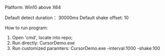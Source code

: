 Platform: Win10 above X64

Default detect duration： 30000ms
Default shake offset: 10

How to run program:
1. Open 'cmd', locate into repo;
2. Run directly: CursorDemo.exe
3. Run customized paramters: CursorDemo.exe -interval:1000 -shake:100
